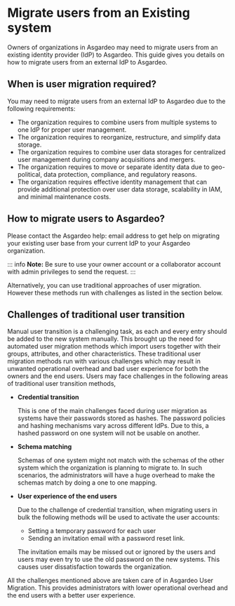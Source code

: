 # Migrate users from an Existing system

Owners of organizations in Asgardeo may need to migrate users from an existing identity provider (IdP) to Asgardeo. This guide gives you details on how to migrate users from an external IdP to Asgardeo.

## When is user migration required?

You may need to migrate users from an external IdP to Asgardeo due to the following requirements:

* The organization requires to combine users from multiple systems to one IdP for proper user management.
* The organization requires to reorganize, restructure, and simplify data storage.
* The organization requires to combine user data storages for centralized user management during company acquisitions and mergers.
* The organization requires to move or separate identity data due to geo-political, data protection, compliance, and regulatory reasons.
* The organization requires effective identity management that can provide additional protection over user data storage, scalability in IAM, and minimal maintenance costs.

## How to migrate users to Asgardeo?

Please contact the Asgardeo help: email address to get help on migrating your existing user base from your current IdP to your Asgardeo organization.

::: info
**Note:** Be sure to use your owner account or a collaborator account with admin privileges to send the request.
:::

Alternatively, you can use traditional approaches of user migration. However these methods run with challenges as listed in the section below.

## Challenges of traditional user transition

Manual user transition is a challenging task, as each and every entry should be added to the new system manually. This brought up the need for automated user migration methods which import users together with their groups, attributes, and other characteristics. These traditional user migration methods run with various challenges which may result in unwanted operational overhead and bad user experience for both the owners and the end users. Users may face challenges in the following areas of traditional user transition methods,

* **Credential transition**

    This is one of the main challenges faced during user migration as systems have their passwords stored as hashes. The password policies and hashing mechanisms vary across different IdPs. Due to this, a hashed password on one system will not be usable on another.


* **Schema matching**

    Schemas of one system might not match with the schemas of the other system which the organization is planning to migrate to. In such scenarios, the administrators will have a huge overhead to make the schemas match by doing a one to one mapping.


* **User experience of the end users**

    Due to the challenge of credential transition, when migrating users in bulk the following methods will be used to activate the user accounts:
  * Setting a temporary password for each user
  * Sending an invitation email with a password reset link.

  The invitation emails may be missed out or ignored by the users and users may even try to use the old password on the new systems. This causes user dissatisfaction towards the organization.

All the challenges mentioned above are taken care of in Asgardeo User Migration. This provides administrators with lower operational overhead and the end users with a better user experience. 
